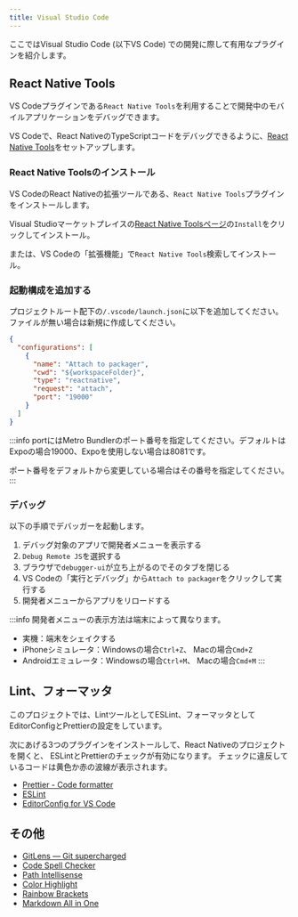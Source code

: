 ```yaml
---
title: Visual Studio Code
---
```


ここではVisual Studio Code (以下VS Code) での開発に際して有用なプラグインを紹介します。

## React Native Tools

VS Codeプラグインである`React Native Tools`を利用することで開発中のモバイルアプリケーションをデバッグできます。

VS Codeで、React NativeのTypeScriptコードをデバッグできるように、[React Native Tools](https://marketplace.visualstudio.com/items?itemName=msjsdiag.vscode-react-native)をセットアップします。

### React Native Toolsのインストール

VS CodeのReact Nativeの拡張ツールである、`React Native Tools`プラグインをインストールします。

Visual Studioマーケットプレイスの[React Native Toolsページ](https://marketplace.visualstudio.com/items?itemName=msjsdiag.vscode-react-native)の`Install`をクリックしてインストール。

または、VS Codeの「拡張機能」で`React Native Tools`検索してインストール。

### 起動構成を追加する

プロジェクトルート配下の`/.vscode/launch.json`に以下を追加してください。ファイルが無い場合は新規に作成してください。

```json title="/.vscode/launch.json"
{
  "configurations": [
    {
      "name": "Attach to packager",
      "cwd": "${workspaceFolder}",
      "type": "reactnative",
      "request": "attach",
      "port": "19000"
    }
  ]
}
```

:::info
portにはMetro Bundlerのポート番号を指定してください。デフォルトはExpoの場合19000、Expoを使用しない場合は8081です。

ポート番号をデフォルトから変更している場合はその番号を指定してください。
:::

### デバッグ

以下の手順でデバッガーを起動します。

1. デバッグ対象のアプリで開発者メニューを表示する
1. `Debug Remote JS`を選択する
1. ブラウザで`debugger-ui`が立ち上がるのでそのタブを閉じる
1. VS Codeの「実行とデバッグ」から`Attach to packager`をクリックして実行する
1. 開発者メニューからアプリをリロードする

:::info
開発者メニューの表示方法は端末によって異なります。

- 実機：端末をシェイクする
- iPhoneシミュレータ：Windowsの場合`Ctrl+Z`、 Macの場合`Cmd+Z`
- Androidエミュレータ：Windowsの場合`Ctrl+M`、 Macの場合`Cmd+M`
:::

## Lint、フォーマッタ

このプロジェクトでは、LintツールとしてESLint、フォーマッタとしてEditorConfigとPrettierの設定をしています。

次にあげる3つのプラグインをインストールして、React Nativeのプロジェクトを開くと、
ESLintとPrettierのチェックが有効になります。
チェックに違反しているコードは黄色か赤の波線が表示されます。

- [Prettier - Code formatter](https://marketplace.visualstudio.com/items?itemName=esbenp.prettier-vscode)
- [ESLint](https://marketplace.visualstudio.com/items?itemName=dbaeumer.vscode-eslint)
- [EditorConfig for VS Code](https://marketplace.visualstudio.com/items?itemName=EditorConfig.EditorConfig)

## その他

- [GitLens — Git supercharged](https://marketplace.visualstudio.com/items?itemName=eamodio.gitlens)
- [Code Spell Checker](https://marketplace.visualstudio.com/items?itemName=streetsidesoftware.code-spell-checker)
- [Path Intellisense](https://marketplace.visualstudio.com/items?itemName=christian-kohler.path-intellisense)
- [Color Highlight](https://marketplace.visualstudio.com/items?itemName=naumovs.color-highlight)
- [Rainbow Brackets](https://marketplace.visualstudio.com/items?itemName=2gua.rainbow-brackets)
- [Markdown All in One](https://marketplace.visualstudio.com/items?itemName=yzhang.markdown-all-in-one)
